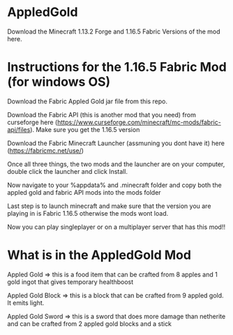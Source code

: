 # AppledGold
Download the Minecraft 1.13.2 Forge and 1.16.5 Fabric Versions of the mod here.

# Instructions for the 1.16.5 Fabric Mod (for windows OS)
Download the Fabric Appled Gold jar file from this repo.

Download the Fabric API (this is another mod that you need) from curseforge here (https://www.curseforge.com/minecraft/mc-mods/fabric-api/files). Make sure you get the 1.16.5 version

Download the Fabric Minecraft Launcher (assmuning you dont have it) here (https://fabricmc.net/use/)

Once all three things, the two mods and the launcher are on your computer, double click the launcher and click Install.

Now navigate to your %appdata% and .minecraft folder and copy both the appled gold and fabric API mods into the mods folder

Last step is to launch minecraft and make sure that the version you are playing in is Fabric 1.16.5 otherwise the mods wont load.

Now you can play singleplayer or on a multiplayer server that has this mod!!

# What is in the AppledGold Mod 
Appled Gold => this is a food item that can be crafted from 8 apples and 1 gold ingot that gives temporary healthboost

Appled Gold Block => this is a block that can be crafted from 9 appled gold. It emits light.

Appled Gold Sword => this is a sword that does more damage than netherite and can be crafted from 2 appled gold blocks and a stick

